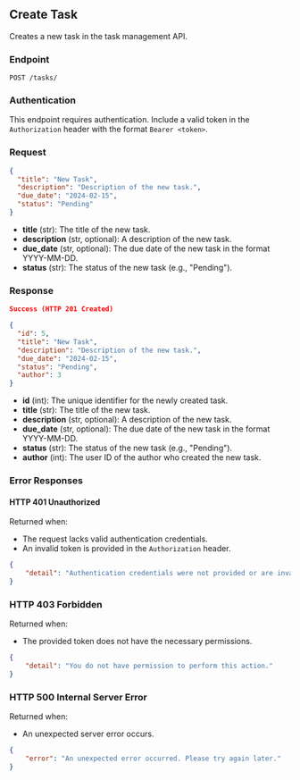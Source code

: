 ## Create Task

Creates a new task in the task management API.

### Endpoint

`POST /tasks/`

### Authentication

This endpoint requires authentication. Include a valid token in the `Authorization` header with the format `Bearer <token>`.

### Request

```json
{
  "title": "New Task",
  "description": "Description of the new task.",
  "due_date": "2024-02-15",
  "status": "Pending"
}
```

- **title** (str): The title of the new task.
- **description** (str, optional): A description of the new task.
- **due_date** (str, optional): The due date of the new task in the format YYYY-MM-DD.
- **status** (str): The status of the new task (e.g., "Pending").

### Response

```json
Success (HTTP 201 Created)
```
```json
{
  "id": 5,
  "title": "New Task",
  "description": "Description of the new task.",
  "due_date": "2024-02-15",
  "status": "Pending",
  "author": 3
}
```

- **id** (int): The unique identifier for the newly created task.
- **title** (str): The title of the new task.
- **description** (str, optional): A description of the new task.
- **due_date** (str, optional): The due date of the new task in the format YYYY-MM-DD.
- **status** (str): The status of the new task (e.g., "Pending").
- **author** (int): The user ID of the author who created the new task.

### Error Responses

#### HTTP 401 Unauthorized

Returned when:

- The request lacks valid authentication credentials.
- An invalid token is provided in the `Authorization` header.

```json
{
    "detail": "Authentication credentials were not provided or are invalid."
}
```

### HTTP 403 Forbidden

Returned when:

- The provided token does not have the necessary permissions.

```json
{
    "detail": "You do not have permission to perform this action."
}
```

### HTTP 500 Internal Server Error

Returned when:

- An unexpected server error occurs.

```json
{
    "error": "An unexpected error occurred. Please try again later."
}

```
